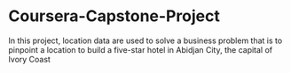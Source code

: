 # Coursera-Capstone-Project
In this project, location data are used to solve a business problem that is to pinpoint a location to build a five-star hotel in Abidjan City, the capital of Ivory Coast
